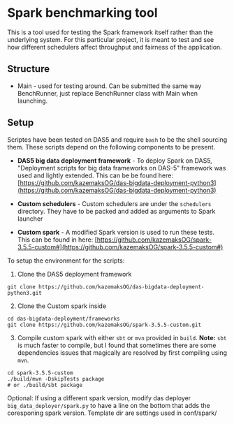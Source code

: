 # Spark benchmarking tool
This is a tool used for testing the Spark framework itself rather than the underlying system. For this particular project, it is meant to test and see how different schedulers affect throughput and fairness of the application.


## Structure
* Main - used for testing around. Can be submitted the same way BenchRunner, just replace BenchRunner class with Main when launching.


## Setup
Scriptes have been tested on DAS5 and require `bash` to be the shell sourcing them. These scripts depend on the following components to be present.

* **DAS5 big data deployment framework** - To deploy Spark on DAS5, "Deployment scripts for big data frameworks on DAS-5" framework was used and lightly extended. This can be be found here: [https://github.com/kazemaksOG/das-bigdata-deployment-python3](https://github.com/kazemaksOG/das-bigdata-deployment-python3)

* **Custom schedulers** - Custom schedulers are under the `schedulers` directory. They have to be packed and added as arguments to Spark launcher

* **Custom spark** - A modified Spark version is used to run these tests. This can be found in here: [https://github.com/kazemaksOG/spark-3.5.5-custom#](https://github.com/kazemaksOG/spark-3.5.5-custom#)

To setup the environment for the scripts:
1. Clone the DAS5 deployment framework 
```
git clone https://github.com/kazemaksOG/das-bigdata-deployment-python3.git
```
2. Clone the Custom spark inside 
```
cd das-bigdata-deployment/frameworks
git clone https://github.com/kazemaksOG/spark-3.5.5-custom.git
```
3. Compile custom spark with either `sbt` or `mvn` provided in `build`. **Note:** `sbt` is much faster to compile, but I found that sometimes there are some dependencies issues that magically are resolved by first compiling using `mvn`.
```
cd spark-3.5.5-custom
./build/mvn -DskipTests package 
# or ./build/sbt package
```
Optional: If using a different spark version, modify das deployer `big_data_deployer/spark.py` to have a line on the bottom that adds the coresponing spark version. Template dir are settings used in conf/spark/<TEMPLATE DIR>. 
```python
get_framework_registry().framework("spark").add_version(SparkFrameworkVersion(<VERSION>, <GIT LINK OR ARCHIVE>, <GIT OR TGZ>, <NAME_OF_ROOD_DIR>, <TEMPLATE DIR>)
```
5. Add jar file to the maven repository
```
export $SPARK_HOME=$(pwd)
./build/mvn install:install-file -Dfile=$SPARK_HOME/core/target/scala-2.12/spark-core_2.12-3.5.5.jar -DgroupId=org.apache.spark -DartifactId=spark-core_2.12 -Dversion=3.5.5-custom -Dpackaging=jar
```
5. Compile the benchmarking tool and schedulers using `compile_mvn.sh`. May need to modify the mvn location at the top of the script.
```
bash compile_mvn.sh
```


6. Modify the `Deployer variables` on top of `setup_cluster.sh` script and source it. Can optionally supply the reservation ID if already made.
```
source setup_cluster.sh <OPTIONAL_RESERVATION_ID>
```
7. Modify benchmarks, spark configs, schedulers and paths on top of `run_all_benchmarks.sh` script and source it.
```
source run_all_benchmarks.sh RESERVATION_ID
```

8. Follow instrucitons printed

## Running

## Results
Results can be obtained by running the script in `results/visualize_results.py`. It relies on the output results from the benchmarks and the history server running on localhost to get even data. To setup the running environment:

1. Get the benchmark output from `$PROJECT_ROOT/target/becnh_outputs` and place them somewhere in the `$PROJECT_ROOT/results` directory. **Note**: Some statistics and visuals depend on BASE runtimes to make calculations. These must be present for the script to work. These are enabled by setting `RUN_INDIVIDUAL=1` in `run_all_benchmarks.sh`.
2. Change the paths in `visualize_results.py` to reflect that location.
3. Gather the events from the benchmarks and have the history server running in the background on them.
4. launch the python script with `python3 visualize_results <COMMAND>`



